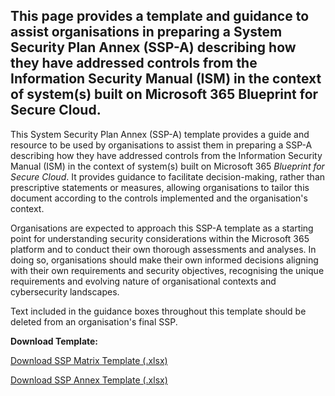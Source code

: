 This page provides a template and guidance to assist organisations in preparing a System Security Plan Annex (SSP-A) describing how they have addressed controls from the Information Security Manual (ISM) in the context of system(s) built on Microsoft 365 Blueprint for Secure Cloud.
---

This System Security Plan Annex (SSP-A) template provides a guide and resource to be used by organisations to assist them in preparing a SSP-A describing how they have addressed controls from the Information Security Manual (ISM) in the context of system(s) built on Microsoft 365 *Blueprint for Secure Cloud*. It provides guidance to facilitate decision-making, rather than prescriptive statements or measures, allowing organisations to tailor this document according to the controls implemented and the organisation's context.

Organisations are expected to approach this SSP-A template as a starting point for understanding security considerations within the Microsoft 365 platform and to conduct their own thorough assessments and analyses. In doing so, organisations should make their own informed decisions aligning with their own requirements and security objectives, recognising the unique requirements and evolving nature of organisational contexts and cybersecurity landscapes. 

Text included in the guidance boxes throughout this template should be deleted from an organisation's final SSP.

**Download Template:**

[Download SSP Matrix Template (.xlsx)](</content/tools/Information%20Security/Cloud%20Controls%20Matrix%20Template%20(March%202024).xlsx>)

[Download SSP Annex Template (.xlsx)](</content/tools/Information%20Security/System Security Plan Annex Template (March 2024).xlsx).xlsx>)


